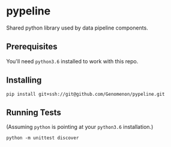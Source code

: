 # pypeline
Shared python library used by data pipeline components.

## Prerequisites
You'll need `python3.6` installed to work with this repo.

## Installing
``` shell
pip install git+ssh://git@github.com/Genomenon/pypeline.git
```

## Running Tests
(Assuming `python` is pointing at your `python3.6` installation.)
``` shell
python -m unittest discover
```
